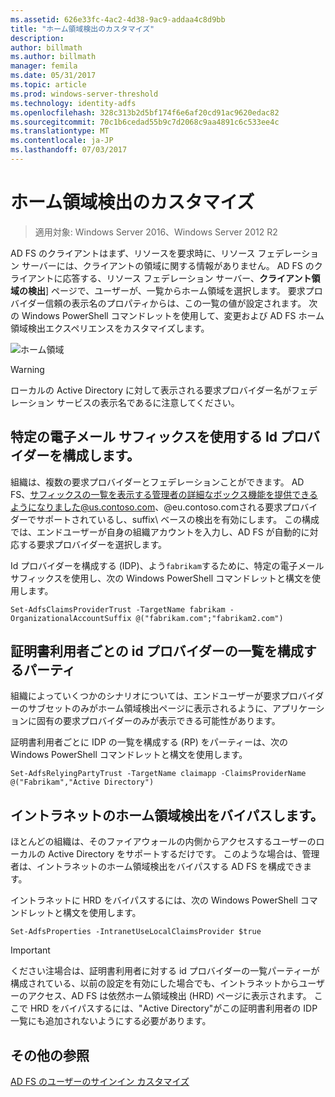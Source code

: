 ```yaml
---
ms.assetid: 626e33fc-4ac2-4d38-9ac9-addaa4c8d9bb
title: "ホーム領域検出のカスタマイズ"
description: 
author: billmath
ms.author: billmath
manager: femila
ms.date: 05/31/2017
ms.topic: article
ms.prod: windows-server-threshold
ms.technology: identity-adfs
ms.openlocfilehash: 328c313b2d5bf174f6e6af20cd91ac9620edac82
ms.sourcegitcommit: 70c1b6cedad55b9c7d2068c9aa4891c6c533ee4c
ms.translationtype: MT
ms.contentlocale: ja-JP
ms.lasthandoff: 07/03/2017
---
```

# <a name="home-realm-discovery-customization"></a>ホーム領域検出のカスタマイズ

>適用対象: Windows Server 2016、Windows Server 2012 R2

AD FS のクライアントはまず、リソースを要求時に、リソース フェデレーション サーバーには、クライアントの領域に関する情報がありません。 AD FS のクライアントに応答する、リソース フェデレーション サーバー、**クライアント領域の検出**] ページで、ユーザーが、一覧からホーム領域を選択します。 要求プロバイダー信頼の表示名のプロパティからは、この一覧の値が設定されます。 次の Windows PowerShell コマンドレットを使用して、変更および AD FS ホーム領域検出エクスペリエンスをカスタマイズします。  
  
![ホーム領域](media/AD-FS-user-sign-in-customization/ADFS_Blue_Custom4.png)  
  
> [!WARNING]  
> ローカルの Active Directory に対して表示される要求プロバイダー名がフェデレーション サービスの表示名であるに注意してください。  
  
## <a name="configure-identity-provider-to-use-certain-email-suffixes"></a>特定の電子メール サフィックスを使用する Id プロバイダーを構成します。  
組織は、複数の要求プロバイダーとフェデレーションことができます。 AD FS、サフィックスの一覧を表示する管理者の詳細なボックス機能を提供できるようになりました@us.contoso.com、@eu.contoso.comされる要求プロバイダーでサポートされているし、suffix\ ベースの検出を有効にします。 この構成では、エンドユーザーが自身の組織アカウントを入力し、AD FS が自動的に対応する要求プロバイダーを選択します。  
  
Id プロバイダーを構成する \(IDP\)、よう`fabrikam`するために、特定の電子メール サフィックスを使用し、次の Windows PowerShell コマンドレットと構文を使用します。  
  

`Set-AdfsClaimsProviderTrust -TargetName fabrikam -OrganizationalAccountSuffix @("fabrikam.com";"fabrikam2.com") ` 
 
  
## <a name="configure-an-identity-provider-list-per-relying-party"></a>証明書利用者ごとの id プロバイダーの一覧を構成するパーティ  
組織によっていくつかのシナリオについては、エンドユーザーが要求プロバイダーのサブセットのみがホーム領域検出ページに表示されるように、アプリケーションに固有の要求プロバイダーのみが表示できる可能性があります。  
  
証明書利用者ごとに IDP の一覧を構成する \(RP\) をパーティーは、次の Windows PowerShell コマンドレットと構文を使用します。  
  
 
`Set-AdfsRelyingPartyTrust -TargetName claimapp -ClaimsProviderName @("Fabrikam","Active Directory") ` 

  
## <a name="bypass-home-realm-discovery-for-the-intranet"></a>イントラネットのホーム領域検出をバイパスします。  
ほとんどの組織は、そのファイアウォールの内側からアクセスするユーザーのローカルの Active Directory をサポートするだけです。 このような場合は、管理者は、イントラネットのホーム領域検出をバイパスする AD FS を構成できます。  
  
イントラネットに HRD をバイパスするには、次の Windows PowerShell コマンドレットと構文を使用します。  
  

`Set-AdfsProperties -IntranetUseLocalClaimsProvider $true ` 
 
  
> [!IMPORTANT]  
> ください注場合は、証明書利用者に対する id プロバイダーの一覧パーティーが構成されている、以前の設定を有効にした場合でも、イントラネットからユーザーのアクセス、AD FS は依然ホーム領域検出 \(HRD\) ページに表示されます。 ここで HRD をバイパスするには、"Active Directory"がこの証明書利用者の IDP 一覧にも追加されないようにする必要があります。  

## <a name="additional-references"></a>その他の参照 
[AD FS のユーザーのサインイン カスタマイズ](AD-FS-user-sign-in-customization.md)  
